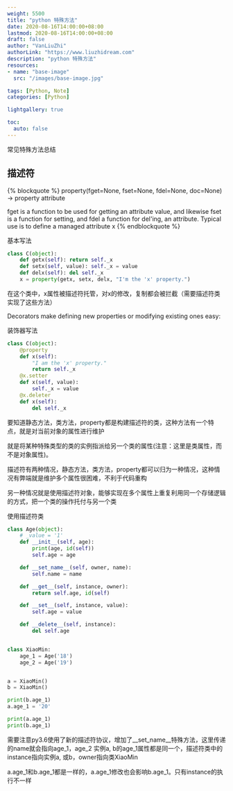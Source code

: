 ```yaml
---
weight: 5500
title: "python 特殊方法"
date: 2020-08-16T14:00:00+08:00
lastmod: 2020-08-16T14:00:00+08:00
draft: false
author: "VanLiuZhi"
authorLink: "https://www.liuzhidream.com"
description: "python 特殊方法"
resources:
- name: "base-image"
  src: "/images/base-image.jpg"

tags: [Python, Note]
categories: [Python]

lightgallery: true

toc:
  auto: false
---
```


常见特殊方法总结

<!-- more -->

## 描述符

{% blockquote %}
property(fget=None, fset=None, fdel=None, doc=None) -> property attribute
  
fget is a function to be used for getting an attribute value, and likewise
fset is a function for setting, and fdel a function for del'ing, an
attribute.  Typical use is to define a managed attribute x
{% endblockquote %}

基本写法
```py
class C(object):
    def getx(self): return self._x
    def setx(self, value): self._x = value
    def delx(self): del self._x
    x = property(getx, setx, delx, "I'm the 'x' property.")
```

在这个类中，x属性被描述符托管，对x的修改，复制都会被拦截（需要描述符类实现了这些方法）

Decorators make defining new properties or modifying existing ones easy:

装饰器写法

```py
class C(object):
    @property
    def x(self):
        "I am the 'x' property."
        return self._x
    @x.setter
    def x(self, value):
        self._x = value
    @x.deleter
    def x(self):
        del self._x
```

要知道静态方法，类方法，property都是构建描述符的类，这种方法有一个特点，就是对当前对象的属性进行维护

就是将某种特殊类型的类的实例指派给另一个类的属性(注意：这里是类属性，而不是对象属性)。

描述符有两种情况，静态方法，类方法，property都可以归为一种情况，这种情况有弊端就是维护多个属性很困难，不利于代码重构

另一种情况就是使用描述符对象，能够实现在多个属性上重复利用同一个存储逻辑的方式，把一个类的操作托付与另一个类

使用描述符类

```py
class Age(object):
    # _value = '1'
    def __init__(self, age):
        print(age, id(self))
        self.age = age

    def __set_name__(self, owner, name):
        self.name = name

    def __get__(self, instance, owner):
        return self.age, id(self)

    def __set__(self, instance, value):
        self.age = value

    def __delete__(self, instance):
        del self.age


class XiaoMin:
    age_1 = Age('18')
    age_2 = Age('19')


a = XiaoMin()
b = XiaoMin()

print(b.age_1)
a.age_1 = '20'

print(a.age_1)
print(b.age_1)
```

需要注意py3.6使用了新的描述符协议，增加了__set_name__特殊方法，这里传递的name就会指向age_1，age_2
实例a, b的age_1属性都是同一个，描述符类中的instance指向实例a, 或b，owner指向类XiaoMin

a.age_1和b.age_1都是一样的，a.age_1修改也会影响b.age_1。只有instance的执行不一样